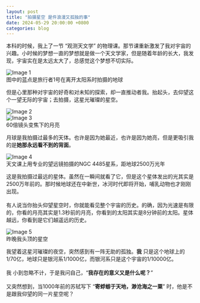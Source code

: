 ```yaml
---
layout: post
title: "拍摄星空 是件浪漫又孤独的事"
date: 2024-05-29 20:00:00 +0800
categories: blog
---
```


本科的时候，我上了一节 “观测天文学” 的物理课。那节课重新激发了我对宇宙的兴趣。小时候的梦想一直的梦想就是做一个天文学家，但是随着年龄的长大，我发现，宇宙实在是太远太大了，总感觉这个梦想不切实际。
<div class="image-container">
  <img src="{{ '/assets/blog_images/0529_01.JPG' | relative_url }}" alt="Image 1">
  <br>
  <div class="caption"> 图中的蓝点是旅行者1号在离开太阳系时拍摄的地球</div>
</div>

但是心里那种对宇宙的好奇和对未知的探索，却一直推动者我。抬起头，去仰望这个一望无际的宇宙；去拍摄，这星光璀璨的星空。
<div class="image-container">
  <img src="{{ '/assets/blog_images/0529_02.JPG' | relative_url }}" alt="Image 2">
</div>
<div class="image-container">
    <img src="{{ '/assets/blog_images/0529_04.JPG' | relative_url }}" alt="Image 3">
    <br>
    <div class="caption">60倍镜头变焦下的月亮</div>
</div>

月球是我拍摄过最多的天体。也许是因为她最近，也许是因为她亮，但是更吸引我的是<b>她那永远看不到的背面</b>。

<div class="image-container">
  <img src="{{ '/assets/blog_images/0529_05.JPG' | relative_url }}" alt="Image 4">
  <br>
  <div class="caption">天文课上用专业的望远镜拍摄的NGC 4485星系，距地球2500万光年</div>
</div>

这是我拍摄过最远的星体。虽然在一瞬间就看了它，但是这个星体发出的光其实是2500万年前的。那时候地球还在中新世，冰河时代即将开始，哺乳动物也才刚刚出现。
<br>
<br>
有人说当你抬头仰望星空时，你就能看见整个宇宙的历史。的确，因为光速是有限的，你看的月亮其实是1.3秒前的月亮，你看到的太阳其实是8分钟前的太阳。星体越远，你看到是它们越遥远的历史。

<div class="image-container">
  <img src="{{ '/assets/blog_images/0529_06.JPG' | relative_url }}" alt="Image 5">
  <br>
  <div class="caption">昨晚我头顶的星空</div>
</div>

我望着这星河璀璨的夜空，突然感到有一阵无助的孤独。<b>我</b> 只是这个地球上的1/70亿，地球只是银河系1/1000亿，而银河系只是这个宇宙的1/10000亿。
<br>
<br>
我 小到忽略不计，于是我问自己，“<b>我存在的意义又是什么呢？</b>”
<br>
<br>
又突然想到，当1000年前的苏轼写下 “<b>寄蜉蝣于天地，渺沧海之一粟</b>” 时，他是不是跟我仰望的同一片星空呢？